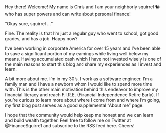 Hey there! Welcome! My name is Chris and I am your neighborly squirrel 🐿️ who has super powers and can write about personal finance!

“Okay sure, squirrel …“

Fine. The reality is that I’m just a regular guy who went to school, got good grades, and has a job. Happy now?

I’ve been working in corporate America for over 15 years and I’ve been able to save a significant portion of my earnings while living well below my means. Having accumulated cash which I have not invested wisely is one of the main reasons to start this blog and share my experiences as I invest and learn.

A bit more about me. I’m in my 30’s. I work as a software engineer. I’m a family man and I have a newborn whom I would like to spend more time with. This is the other main motivation behind this endeavor to improve my financial literacy and reach F.I.R.E. (Financial Independence Retire Early). If you’re curious to learn more about where I come from and where I’m going, my first blog post serves as a good supplemental “About me” page.

I hope that the community would help keep me honest and we can learn and build wealth together. Feel free to follow me on Twitter at @FinanceSquirre1 and subscribe to the RSS feed here. Cheers!
